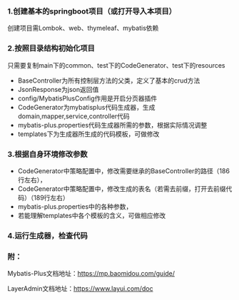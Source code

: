 ### 1.创建基本的springboot项目（或打开导入本项目）
创建项目需Lombok、web、thymeleaf、mybatis依赖
### 2.按照目录结构初始化项目
只需要复制main下的common、test下的CodeGenerator、test下的resources
- BaseController为所有控制层方法的父类，定义了基本的crud方法
- JsonResponse为json返回值
- config/MybatisPlusConfig作用是开启分页器插件
- CodeGenerator为mybatisplus代码生成器，生成domain,mapper,service,controller代码
- mybatis-plus.properties代码生成器所需的参数，根据实际情况调整
- templates下为生成器所生成的代码模板，可做修改
### 3.根据自身环境修改参数
- CodeGenerator中策略配置中，修改需要继承的BaseController的路径（186行左右），
- CodeGenerator中策略配置中，修改生成的表名（若需去前缀，打开去前缀代码）（189行左右）
- mybatis-plus.properties中的各种参数，
- 若能理解templates中各个模板的含义，可做相应修改
### 4.运行生成器，检查代码
### 附：
Mybatis-Plus文档地址：https://mp.baomidou.com/guide/

LayerAdmin文档地址：https://www.layui.com/doc